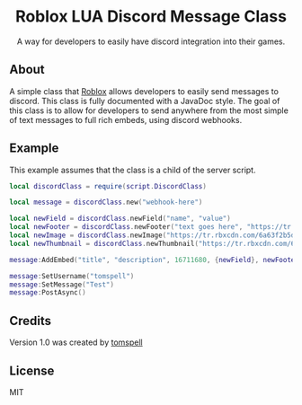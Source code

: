 <div align="center">
	<h1>Roblox LUA Discord Message Class</h1>
	<p>A way for developers to easily have discord integration into their games.</p>
</div>

## About

 A simple class that [Roblox](https://www.roblox.com) allows developers to easily send messages to discord. This class is fully documented with a JavaDoc style. The goal of this class is to allow for developers to send anywhere from the most simple of text messages to full rich embeds, using discord webhooks.

## Example
This example assumes that the class is a child of the server script.
```lua
local discordClass = require(script.DiscordClass)

local message = discordClass.new("webhook-here")

local newField = discordClass.newField("name", "value")
local newFooter = discordClass.newFooter("text goes here", "https://tr.rbxcdn.com/6a63f2b5da298c220feef4294755709c/150/150/AvatarHeadshot/Png")
local newImage = discordClass.newImage("https://tr.rbxcdn.com/6a63f2b5da298c220feef4294755709c/150/150/AvatarHeadshot/Png")
local newThumbnail = discordClass.newThumbnail("https://tr.rbxcdn.com/6a63f2b5da298c220feef4294755709c/150/150/AvatarHeadshot/Png")

message:AddEmbed("title", "description", 16711680, {newField}, newFooter, newImage, newThumbnail)

message:SetUsername("tomspell")
message:SetMessage("Test")
message:PostAsync()
```

## Credits
Version 1.0 was created by [tomspell](https://www.roblox.com/users/9345226/profile)

## License

MIT